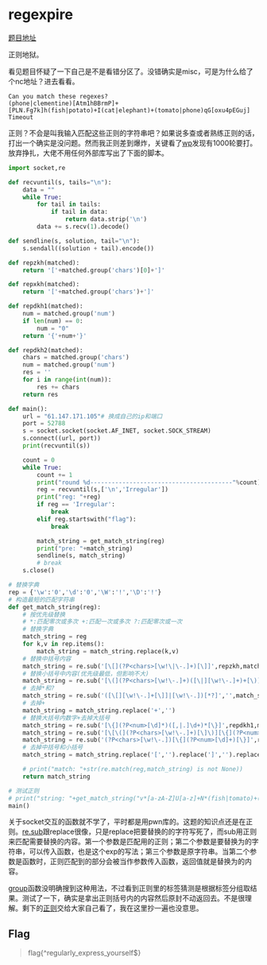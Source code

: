 # regexpire

[题目地址](https://adworld.xctf.org.cn/challenges/details?hash=5b51af72-d205-45cc-8250-d5be47771b46_2&task_category_id=1)

正则地狱。

看见题目怀疑了一下自己是不是看错分区了。没错确实是misc，可是为什么给了个nc地址？进去看看。

```
Can you match these regexes?
(phone|clementine)[Atm1hBBrmP]+[PLN.Fg7k]h(fish|potato)+I(cat|elephant)+(tomato|phone)qG[oxu4pEGuj]
Timeout
```

正则？不会是叫我输入匹配这些正则的字符串吧？如果说多查或者熟练正则的话，打出一个确实是没问题。然而我正则差到爆炸，关键看了[wp](https://blog.wujiaxing.cn/2019/09/25/e4a0a49e/)发现有1000轮要打。放弃挣扎，大佬不用任何外部库写出了下面的脚本。

```python
import socket,re

def recvuntil(s, tails="\n"):
    data = ""
    while True:
        for tail in tails:
            if tail in data:
                return data.strip('\n')
        data += s.recv(1).decode()

def sendline(s, solution, tail="\n"):
    s.sendall((solution + tail).encode())

def repzkh(matched):
    return '['+matched.group('chars')[0]+']'

def repxkh(matched):
    return '['+matched.group('chars')+']'

def repdkh1(matched):
    num = matched.group('num')
    if len(num) == 0:
        num = "0"
    return '{'+num+'}'

def repdkh2(matched):
    chars = matched.group('chars')
    num = matched.group('num')
    res = ''
    for i in range(int(num)):
        res += chars
    return res

def main():
    url = "61.147.171.105"# 换成自己的ip和端口
    port = 52788
    s = socket.socket(socket.AF_INET, socket.SOCK_STREAM)
    s.connect((url, port))
    print(recvuntil(s))

    count = 0
    while True:
        count += 1
        print("round %d----------------------------------------"%count)
        reg = recvuntil(s,['\n','Irregular'])
        print("reg: "+reg)
        if reg == 'Irregular':
            break
        elif reg.startswith("flag"):
            break

        match_string = get_match_string(reg)
        print("pre: "+match_string)
        sendline(s, match_string)
        # break
    s.close()

# 替换字典
rep = {'\w':'0','\d':'0','\W':'!','\D':'!'}
# 构造最短的匹配字符串
def get_match_string(reg):
    # 按优先级替换
    # *:匹配零次或多次 +:匹配一次或多次 ?:匹配零次或一次
    # 替换字典
    match_string = reg
    for k,v in rep.items():
        match_string = match_string.replace(k,v)
    # 替换中括号内容
    match_string = re.sub('[\[](?P<chars>[\w!\|\-.]+)[\]]',repzkh,match_string)
    # 替换小括号中内容(优先级最低，但影响不大)
    match_string = re.sub('[\(](?P<chars>[\w!\-.]+)([\|][\w!\-.]+)+[\)]',repxkh,match_string)
    # 去掉*和?
    match_string = re.sub('([\[][\w!\-.]+[\]]|[\w!\-.])[*?]','',match_string)
    # 去掉+
    match_string = match_string.replace('+','')
    # 替换大括号内数字+去掉大括号
    match_string = re.sub('[\{](?P<num>[\d]*)([,|.]\d+)*[\}]',repdkh1,match_string)
    match_string = re.sub('[\[\(](?P<chars>[\w!\-.]+)[\]\)][\{](?P<num>[\d]+)[\}]',repdkh2,match_string)# 有括号+大括号
    match_string = re.sub('(?P<chars>[\w!\-.])[\{](?P<num>[\d]+)[\}]',repdkh2,match_string)# 没括号+大括号
    # 去掉中括号和小括号
    match_string = match_string.replace('[','').replace(']','').replace('(','').replace(')','')

    # print("match: "+str(re.match(reg,match_string) is not None))
    return match_string

# 测试正则
# print("string: "+get_match_string("v*[a-zA-Z]U[a-z]+N*(fish|tomato)+(phone|tomato){2}[\d\d2eh3A]*[aiIZXFoC]{2}[e-j][e-j]{6}[VJ.\WSUZ]{11}(penguin|gazelle)+\D*[vc]"))
main()
```

关于socket交互的函数就不学了，平时都是用pwn库的。这题的知识点还是在正则。[re.sub](https://blog.csdn.net/lovemianmian/article/details/8867613)跟replace很像，只是replace把要替换的的字符写死了，而sub用正则来匹配需要替换的内容。第一个参数是匹配用的正则；第二个参数是要替换为的字符串，可以传入函数，也是这个exp的写法；第三个参数是原字符串。当第二个参数是函数时，正则匹配到的部分会被当作参数传入函数，返回值就是替换为的内容。

[group](https://blog.csdn.net/qq_33472765/article/details/80803227)函数没明确搜到这种用法，不过看到正则里的标签猜测是根据标签分组取结果。测试了一下，确实是拿出正则括号内的内容然后原封不动返回去。不是很理解。剩下的[正则](https://segmentfault.com/a/1190000022242427)交给大家自己看了，我在这里抄一遍也没意思。

## Flag
> flag{^regularly_express_yourself$}